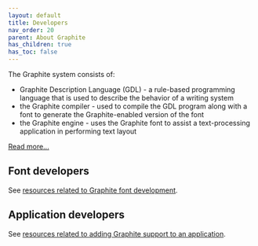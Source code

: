 ```yaml
---
layout: default
title: Developers
nav_order: 20
parent: About Graphite
has_children: true
has_toc: false
---
```


The Graphite system consists of:

* Graphite Description Language (GDL) - a rule-based programming language that is used to describe the behavior of a writing system
* the Graphite compiler - used to compile the GDL program along with a font to generate the Graphite-enabled version of the font
* the Graphite engine - uses the Graphite font to assist a text-processing application in performing text layout

[Read more...](graphite_techAbout)

## Font developers

See [resources related to Graphite font development](graphite_devFont).

## Application developers

See [resources related to adding Graphite support to an application](graphite_devApp).